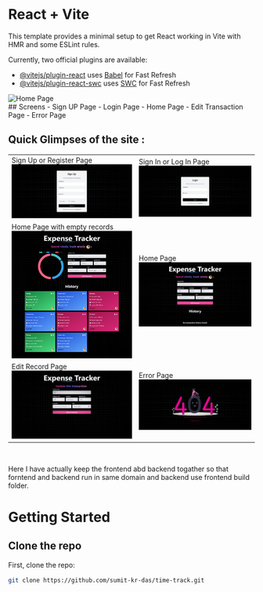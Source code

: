 # React + Vite

This template provides a minimal setup to get React working in Vite with HMR and some ESLint rules.

Currently, two official plugins are available:

- [@vitejs/plugin-react](https://github.com/vitejs/vite-plugin-react/blob/main/packages/plugin-react/README.md) uses [Babel](https://babeljs.io/) for Fast Refresh
- [@vitejs/plugin-react-swc](https://github.com/vitejs/vite-plugin-react-swc) uses [SWC](https://swc.rs/) for Fast Refresh



<img src="./preview/poster.jpg" alt="Home Page"/>

 <br />
## Screens
- Sign UP Page
- Login Page
- Home Page
- Edit Transaction Page
- Error Page
  <br />

## Quick Glimpses of the site :

 <table>
  <tr>
    <td>Sign Up or Register Page<img src="./preview/signupPage.png" alt="Register Page" /></td>
    <td>Sign In or Log In Page<img src="./preview/loginPage.png" alt="Login Page" /></td>
  </tr>
  <tr>
    <td>Home Page with empty records <img src="./preview/homePage.png" alt="Home Page" /></td>
    <td>Home Page <img src="./preview/homeWithNoTransactionPage.png" alt="Home Page" /></td>
  </tr>
  <tr>
    <td>Edit Record Page <img src="./preview/editTransactionPage.png" alt="Edit Record Page" /></td>
    <td>Error Page <img src="./preview/errorPage.png" alt="Error Page" /></td>
  </tr>
 </table>
<br/>

Here I have actually keep the frontend abd backend togather so that forntend and backend run in same domain and backend use frontend build folder.
# Getting Started

## Clone the repo
First, clone the repo:

```bash
git clone https://github.com/sumit-kr-das/time-track.git
```
